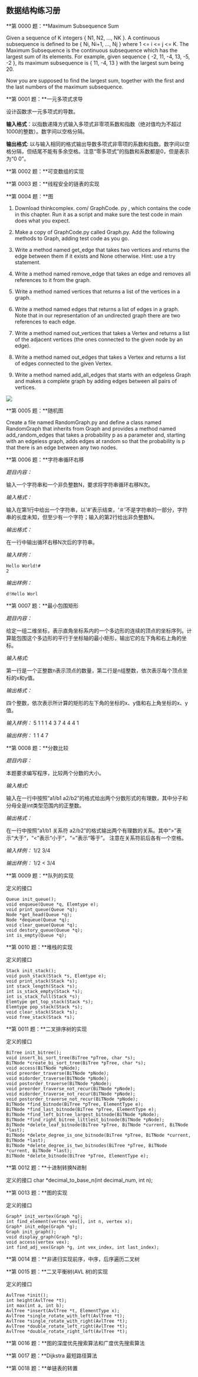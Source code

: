 ## 数据结构练习册

**第 0000 题：**Maximum Subsequence Sum

Given a sequence of K integers { N1, N2, ..., NK }. A continuous subsequence is defined to be { Ni, Ni+1, ..., Nj } where 1 <= i <= j <= K. The Maximum Subsequence is the continuous subsequence which has the largest sum of its elements. For example, given sequence { -2, 11, -4, 13, -5, -2 }, its maximum subsequence is { 11, -4, 13 } with the largest sum being 20.

Now you are supposed to find the largest sum, together with the first and the last numbers of the maximum subsequence.

**第 0001 题：**一元多项式求导

设计函数求一元多项式的导数。

**输入格式**：以指数递降方式输入多项式非零项系数和指数（绝对值均为不超过1000的整数）。数字间以空格分隔。

**输出格式**: 以与输入相同的格式输出导数多项式非零项的系数和指数。数字间以空格分隔，但结尾不能有多余空格。注意“零多项式”的指数和系数都是0，但是表示为“0 0”。

**第 0002 题：**可变数组的实现

**第 0003 题：**线程安全的链表的实现

**第 0004 题：**图

1. Download thinkcomplex. com/ GraphCode. py , which contains the code in this chapter. Run it as a script and make sure the test code in main does what you expect.

2. Make a copy of GraphCode.py called Graph.py. Add the following methods to Graph, adding test code as you go.

3. Write a method named get_edge that takes two vertices and returns the edge between them if it exists and None otherwise. Hint: use a try statement.

4. Write a method named remove_edge that takes an edge and removes all references to it from the graph.

5. Write a method named vertices that returns a list of the vertices in a graph.

6. Write a method named edges that returns a list of edges in a graph. Note that in our representation of an undirected graph there are two references to each edge.

7. Write a method named out_vertices that takes a Vertex and returns a list of the adjacent vertices (the ones connected to the given node by an edge).

8. Write a method named out_edges that takes a Vertex and returns a list of edges connected to the given Vertex.

9. Write a method named add_all_edges that starts with an edgeless Graph and makes a complete graph by adding edges between all pairs of vertices.

![](http://i.imgur.com/fcMg0z1.png)

**第 0005 题：**随机图

Create a file named RandomGraph.py and define a class named RandomGraph that inherits from Graph and provides a method named add_random_edges that takes a probability p as a parameter and, starting with an edgeless graph, adds edges at random so that the probability is p that there is an edge between any two nodes.

**第 0006 题：**字符串循环右移

*题目内容：*

输入一个字符串和一个非负整数N，要求将字符串循环右移N次。

*输入格式：*

输入在第1行中给出一个字符串，以'#'表示结束，‘＃’不是字符串的一部分，字符串的长度未知，但至少有一个字符；输入的第2行给出非负整数N。

*输出格式：*

在一行中输出循环右移N次后的字符串。

*输入样例：*

    Hello World!#
    2
*输出样例：*

    d!Hello Worl

**第 0007 题：**最小包围矩形

*题目内容：*

给定一组二维坐标，表示直角坐标系内的一个多边形的连续的顶点的坐标序列。计算能包围这个多边形的平行于坐标轴的最小矩形，输出它的左下角和右上角的坐标。

*输入格式:*

第一行是一个正整数n表示顶点的数量，第二行是n组整数，依次表示每个顶点坐标的x和y值。

*输出格式：*

四个整数，依次表示所计算的矩形的左下角的坐标的x、y值和右上角坐标的x、y值。

*输入样例：*
    5
    1 1 1 4 3 7 4 4 4 1

*输出样例：*
    1 1 4 7

**第 0008 题：**分数比较

*题目内容：*

本题要求编写程序，比较两个分数的大小。

*输入格式:*

输入在一行中按照“a1/b1 a2/b2”的格式给出两个分数形式的有理数，其中分子和分母全是int类型范围内的正整数。

*输出格式：*

在一行中按照“a1/b1 关系符 a2/b2”的格式输出两个有理数的关系。其中“>”表示“大于”，“<”表示“小于”，“=”表示“等于”。
注意在关系符前后各有一个空格。

*输入样例：*
    1/2 3/4

*输出样例：*
    1/2 < 3/4

**第 0009 题：**队列的实现

定义的接口
```
Queue init_queue();
void enqueue(Queue *q, Elemtype e);
void print_queue(Queue *q);
Node *get_head(Queue *q);
Node *dequeue(Queue *q);
void clear_queue(Queue *q);
void destory_queue(Queue *q);
int is_empty(Queue *q);
```

**第 0010 题：**堆栈的实现

定义的接口
```
Stack init_stack();
void push_stack(Stack *s, Elemtype e);
void print_stack(Stack *s);
int stack_length(Stack *s);
int is_stack_empty(Stack *s);
int is_stack_full(Stack *s);
Elemtype get_top_stack(Stack *s);
Elemtype pop_stack(Stack *s);
void clear_stack(Stack *s);
void free_stack(Stack *s);
```

**第 0011 题：**二叉排序树的实现

定义的接口
```
BiTree init_bitree();
void insert_bi_sort_tree(BiTree *pTree, char *s);
BiTNode *create_bi_sort_tree(BiTree *pTree, char *s);
void access(BiTNode *pNode);
void preorder_traverse(BiTNode *pNode);
void midorder_traverse(BiTNode *pNode);
void postorder_traverse(BiTNode *pNode);
void preorder_traverse_not_recur(BiTNode *pNode);
void midorder_traverse_not_recur(BiTNode *pNode);
void postorder_traverse_not_recur(BiTNode *pNode);
BiTNode *find_bitnode(BiTree *pTree, ElementType e);
BiTNode *find_last_bitnode(BiTree *pTree, ElementType e);
BiTNode *find_left_bitree_largest_bitnode(BiTNode *pNode);
BiTNode *find_right_bitree_littlest_bitnode(BiTNode *pNode);
BiTNode *delete_leaf_bitnode(BiTree *pTree, BiTNode *current, BiTNode *last);
BiTNode *delete_degree_is_one_bitnode(BiTree *pTree, BiTNode *current, BiTNode *last);
BiTNode *delete_degree_is_two_bitnodes(BiTree *pTree, BiTNode *current, BiTNode *last);
BiTNode *delete_bitnode(BiTree *pTree, ElementType e);
```

**第 0012 题：**十进制转换N进制

定义的接口
    char *decimal_to_base_n(int decimal_num, int n);

**第 0013 题：**图的实现

定义的接口

```
Graph* init_vertex(Graph *g);
int find_element(vertex vex[], int n, vertex x);
Graph* init_edge(Graph *g);
Graph init_graph();
void display_graph(Graph *g);
void access(vertex vex);
int find_adj_vex(Graph *g, int vex_index, int last_index);
```

**第 0014 题：**非递归实现前序，中序，后序遍历二叉树

**第 0015 题：**二叉平衡树(AVL 树)的实现

定义的接口

```
AvlTree *init();
int height(AvlTree *t);
int max(int a, int b);
AvlTree *insert(AvlTree *t, ElementType x);
AvlTree *single_rotate_with_left(AvlTree *t);
AvlTree *single_rotate_with_right(AvlTree *t);
AvlTree *double_rotate_left_right(AvlTree *t);
AvlTree *double_rotate_right_left(AvlTree *t);
```

**第 0016 题：**图的深度优先搜索算法和广度优先搜索算法

**第 0017 题：**Dijkstra 最短路径算法

**第 0018 题：**单链表的转置

